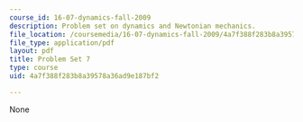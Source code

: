 ```yaml
---
course_id: 16-07-dynamics-fall-2009
description: Problem set on dynamics and Newtonian mechanics.
file_location: /coursemedia/16-07-dynamics-fall-2009/4a7f388f283b8a39578a36ad9e187bf2_MIT16_07F09_hw07.pdf
file_type: application/pdf
layout: pdf
title: Problem Set 7
type: course
uid: 4a7f388f283b8a39578a36ad9e187bf2

---
```

None